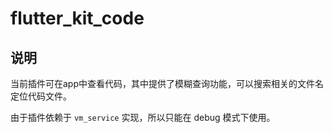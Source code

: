 # flutter_kit_code

## 说明

当前插件可在app中查看代码，其中提供了模糊查询功能，可以搜索相关的文件名定位代码文件。

由于插件依赖于 `vm_service` 实现，所以只能在 debug 模式下使用。
